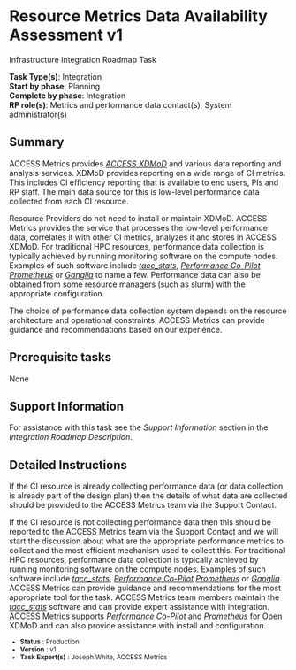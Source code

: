 # Resource Metrics Data Availability Assessment v1

Infrastructure Integration Roadmap Task

**Task Type(s)**: Integration  
**Start by phase**: Planning  
**Complete by phase**: Integration  
**RP role(s)**: Metrics and performance data contact(s), System administrator(s)

## Summary

ACCESS Metrics provides [*ACCESS XDMoD*](https://xdmod.access-ci.org) and various data reporting and analysis services. XDMoD provides reporting on a wide range of CI metrics. This includes CI efficiency reporting that is available to end users, PIs and RP staff. The main data source for this is low-level performance data collected from each CI resource.

Resource Providers do not need to install or maintain XDMoD. ACCESS Metrics provides the service that processes the low-level performance data, correlates it with other CI metrics, analyzes it and stores in ACCESS XDMoD. For traditional HPC resources, performance data collection is typically achieved by running monitoring software on the compute nodes. Examples of such software include [*tacc_stats*](https://github.com/TACC/tacc_stats), [*Performance Co-Pilot*](https://pcp.io/) [*Prometheus*](https://prometheus.io/) or [*Ganglia*](http://ganglia.sourceforge.net/) to name a few. Performance data can also be obtained from some resource managers (such as slurm) with the appropriate configuration.

The choice of performance data collection system depends on the resource architecture and operational constraints. ACCESS Metrics can provide guidance and recommendations based on our experience.

## Prerequisite tasks

None

## Support Information

For assistance with this task see the *Support Information* section in the *Integration Roadmap Description*.

## Detailed Instructions

If the CI resource is already collecting performance data (or data collection is already part of the design plan) then the details of what data are collected should be provided to the ACCESS Metrics team via the Support Contact.

If the CI resource is not collecting performance data then this should be reported to the ACCESS Metrics team via the Support Contact and we will start the discussion about what are the appropriate performance metrics to collect and the most efficient mechanism used to collect this. For traditional HPC resources, performance data collection is typically achieved by running monitoring software on the compute nodes. Examples of such software include [*tacc_stats*](https://github.com/TACC/tacc_stats), [*Performance Co-Pilot*](https://pcp.io/) [*Prometheus*](https://prometheus.io/) or [*Ganglia*](http://ganglia.sourceforge.net/). ACCESS Metrics can provide guidance and recommendations for the most appropriate tool for the task. ACCESS Metrics team members maintain the [*tacc_stats*](https://github.com/TACC/tacc_stats) software and can provide expert assistance with integration. ACCESS Metrics supports [*Performance Co-Pilot*](https://pcp.io/) and [*Prometheus*](https://prometheus.io/) for Open XDMoD and can also provide assistance with install and configuration.

<sub>
<ul class="document-meta-data">
    <li><strong>Status</strong> : Production</li>
    <li><strong>Version</strong> : v1</li>
    <li><strong>Task Expert(s)</strong> : Joseph White, ACCESS Metrics</li>
</ul>
</sub>
<br/>
<br/>